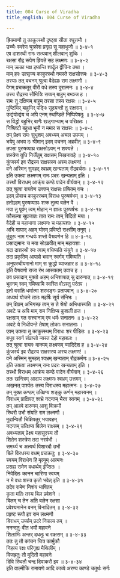 ```yaml
---
title: 004 Curse of Viradha
title_english: 004 Curse of Viradha

---
```

ह्रियमाणौ तु काकुत्स्थौ दृष्ट्वा सीता रघूत्तमौ ।  
उच्चैः स्वरेण चुक्रोश प्रगृह्य सु महाभुजौ ॥ ३-४-१  
एष दाशरथी रामः सत्यवान् शीलवान् शुचिः ।  
रक्षसा रौद्र रूपेण ह्रियते सह लक्ष्मणः ॥ ३-४-२  
माम् ऋका भक्ष इष्यन्ति शार्दूल द्वीपिनः तथा ।  
माम् हरः उत्सृज्य काकुत्स्थौ नमस्ते राक्षसोत्तमः ॥ ३-४-३  
तस्याः तत् वचनम् श्रुत्वा वैदेह्याः राम लक्ष्मणौ ।  
वेगम् प्रचक्रतुर् वीरौ वधे तस्य दुरात्मनः ॥ ३-४-४  
तस्य रौद्रस्य सौमित्रिः सव्यम् बाहुम् बभञ्ज ह ।  
रामः तु दक्षिणम् बाहुम् तरसा तस्य रक्षसः ॥ ३-४-५  
मुष्टिभिर् बाहुभिर् पद्भिः सूदयन्तौ तु राक्षसम् ।  
उद्यंयोद्यंय च अपि एनम् स्थण्डिले निष्पिपेषतुः ॥ ३-४-७  
स विद्धो बहुभिर् बाणैः खड्गाभ्याम् च परिक्षतः ।  
निष्पिष्टो बहुधा भूमौ न ममार स राक्षसः ॥ ३-४-८  
तम् प्रेक्ष्य रामः सुभृशम् अवध्यम् अचल उपमम् ।  
भयेषु अभय दः श्रीमान् इदम् वचनम् अब्रवीत् ॥ ३-४-९  
तपसा पुरुषव्याघ्र राक्षसोऽयम् न शक्यते ।  
शस्त्रेण युधि निर्जेतुम् राक्षसम् निखनावहे ॥ ३-४-१०  
कुंजर्स्य इव रौद्रस्य राक्षसस्य अस्य लक्ष्मण! ।  
वने अस्मिन् सुमहद् श्वभ्रम् खन्यताम् रौद्रवर्चसः ॥ ३-४-११  
इति उक्त्वा लक्ष्मणम् रामः प्रदरः खन्यताम् इति ।  
तस्थौ विराधम् आक्र्ंय कण्ठे पादेन वीर्यवान् ॥ ३-४-१२  
तत् श्रुत्वा राघवेण उक्तम् राक्षसः प्रश्रितम् वचः ।  
इदम् प्रोवाच काकुत्स्थम् विराधः पुरुषर्षभम् ॥ ३-४-१३  
हतोऽहम् पुरुषव्याघ्रः शक्र तुल्य बलेन वै ।  
मया तु पूर्वम् त्वम् मोहान् न ज्ञातः पुरुषर्षभः ॥ ३-४-१४  
कौसल्या सुप्रजातः तात रामः त्वम् विदितो मया ।  
वैदेही च महाभागा लक्ष्मणः च महायशाः ॥ ३-४-१५  
अभि शापाद् अहम् घोरम् प्रविष्टो राक्ष्सीम् तनुम् ।  
तुंबुरुः नाम गन्धर्वः शप्तो वैश्रवणेन हि ॥ ४-३-१६  
प्रसाद्यमानः च मया सोऽब्रवीत् माम् महायशाः ।  
यदा दाशरथी रमः त्वाम् वधिष्यति संयुगे ॥ ३-४-१७  
तदा प्रकृतिम् आपन्नो भवान् स्वर्गम् गमिष्यति ।  
अनुपस्थीयमानो माम् स क्रुद्धो व्याजहार ह ॥ ३-४-१८  
इति वैश्रवणो राजा रंभ आसक्तम् उवाच ह ।  
तव प्रसादान् मुक्तो अहम् अभिशापात् सु दारुणात् ॥ ३-४-१९  
भुवनम् स्वम् गमिष्यामि स्वस्ति वोऽस्तु परंतप ।  
इतो वसति धर्मात्मा शरभङ्गः प्रतापवान् ॥ ३-४-२०  
अध्यर्थ योजने तातः महर्षिः सूर्य संनिभः ।  
तम् क्षिप्रम् अभिगच्छ त्वम् स ते श्रेयो अभिधास्यति ॥ ३-४-२१  
अवटे च अपि माम् राम निक्षिप्य कुशली व्रज ।  
रक्षसाम् गत सत्त्वानाम् एष धर्मः सनातनः ॥ ३-४-२२  
अवटे ये निधीयन्ते तेषाम् लोकाः सनातनाः ।  
एवम् उक्त्वा तु काकुत्स्थम् विराधः शर पीडितः ॥ ३-४-२३  
बभूव स्वर्ग संप्राप्तो न्यस्त देहो महाबलः ।  
तत् श्रुत्वा राघवः वाक्यम् लक्ष्मणम् व्यादिदेश ह ॥ ३-४-२४  
कुंजर्स्य इव रौद्रस्य राक्षसस्य अस्य लक्ष्मण! ।  
वने अस्मिन् सुमहत् श्वभ्रम् खन्यताम् रौद्रकर्मणः॥ ३-४-२५  
इति उक्त्वा लक्ष्मणम् रामः प्रदरः खन्यताम् इति ।  
तस्थौ विराधम् आक्रंय कण्ठे पादेन वीर्यवान् ॥ ३-४-२६  
ततः खनित्रम् आदाय लक्ष्मणः श्वभ्रम् उत्तमम् ।  
अखनत् पार्श्वतः तस्य विराधस्य महात्मनः ॥ ३-४-२७  
तम् मुक्त कण्ठम् उत्क्षिप्य शङ्कु कर्णम् महास्वनम् ।  
विराधम् प्राक्षिपत् श्वभ्रे नदन्तम् भैरव स्वनम् ॥ ३-४-२८  
तम् आहवे दारुणम् आशु विक्रमौ  
स्थिरौ उभौ संयति राम लक्ष्मणौ ।  
मुदान्वितौ चिक्षिपतुर् भयावहम्  
नदन्तम् उत्क्षिप्य बिलेन राक्ष्सम् ॥ ३-४-२९  
अवध्यताम् प्रेक्ष्य महासुरस्य तौ  
शितेन शस्त्रेण तदा नरर्षभौ ।  
समर्थ्य च अत्यर्थ विशारदौ उभौ  
बिले विरधस्य वधम् प्रचक्रतुः ॥ ३-४-३०  
स्वयम् विराधेन हि मृत्युम् आत्मनः  
प्रसह्य रामेण वधार्थम् ईप्सितः ।  
निवेदितः कानन चारिणा स्वयम्  
न मे वधः शस्त्र कृतो भवेत् इति ॥ ३-४-३१  
तदेव रामेण निशंय भाषितम्  
कृता मतिः तस्य बिल प्रवेशने ।  
बिलम् च तेन अति बलेन रक्षसा  
प्रवेश्यमानेन वनम् विनादितम् ॥ ३-४-३२  
प्रहृष्ट रूपौ इव राम लक्ष्मणौ  
विराधम् उर्व्याम् प्रदरे निपात्य तम् ।  
ननन्दतुः वीत भयौ महावने  
शिलाभिः अन्तर् दधतुः च राक्षसम् ॥ ३-४-३३  
ततः तु तौ कांचन चित्र कार्मुकौ  
निहत्य रक्षः परिगृह्य मैथिलीम् ।  
विजह्रतुः तौ मुदितौ महावने  
दिवि स्थितौ चन्द्र दिवाकरौ इव ॥ ३-४-३४  
इति वाल्मीकि रामायणे आदि काव्ये अरण्य काण्डे चतुर्थः सर्गः